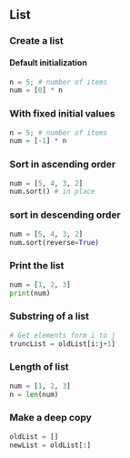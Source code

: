 ## List

### Create a list

#### Default initialization

```python
n = 5; # number of items
num = [0] * n
```

### With fixed initial values

```python
n = 5; # number of items
num = [-1] * n
```

### Sort in ascending order

```python
num = [5, 4, 3, 2]
num.sort() # in place
```

### sort in descending order
```python
num = [5, 4, 3, 2]
num.sort(reverse=True)
```

### Print the list

```python
num = [1, 2, 3]
print(num)
```

### Substring of a list

```python
# Get elements form i to j
truncList = oldList[i:j+1]
```

### Length of list

```python
num = [1, 2, 3]
n = len(num)
```

### Make a deep copy 

```python
oldList = [] 
newList = oldList[:]

````
